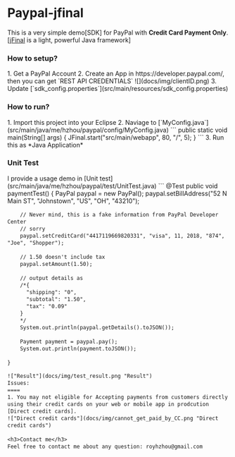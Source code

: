 Paypal-jfinal
=============
This is a very simple demo[SDK] for PayPal with **Credit Card Payment Only**.   
[[jFinal](https://github.com/jfinal/jfinal) is a light, powerful Java framework]

<h3>How to setup?</h3>
1. Get a PayPal Account   
2. Create an App in https://developer.paypal.com/, then you can get `REST API CREDENTIALS`    ![](docs/img/clientID.png)
3. Update [`sdk_config.properties`](src/main/resources/sdk_config.properties)

<h3>How to run?</h3>
1. Import this project into your Eclipse
2. Naviage to [`MyConfig.java`](src/main/java/me/hzhou/paypal/config/MyConfig.java)
```
public static void main(String[] args) {
	JFinal.start("src/main/webapp", 80, "/", 5);
}
```	
3. Run this as *Java Application*

<h3>Unit Test</h3>
I provide a usage demo in [Unit test](src/main/java/me/hzhou/paypal/test/UnitTest.java)
```
	@Test
	public void paymentTest() {
		PayPal paypal = new PayPal();
		paypal.setBillAddress("52 N Main ST", "Johnstown", "US", "OH", "43210");
		
		// Never mind, this is a fake information from PayPal Developer Center
		// sorry
		paypal.setCreditCard("4417119669820331", "visa", 11, 2018, "874", "Joe", "Shopper");
		
		// 1.50 doesn't include tax
		paypal.setAmount(1.50);
		
		// output details as
		/*{
		  "shipping": "0",
		  "subtotal": "1.50",
		  "tax": "0.09"
		}
		*/
		System.out.println(paypal.getDetails().toJSON());
		
		Payment payment = paypal.pay();
		System.out.println(payment.toJSON());
		
	}
```
!["Result"](docs/img/test_result.png "Result")
Issues:
====
1. You may not eligible for Accepting payments from customers directly using their credit cards on your web or mobile app in prodcution [Direct credit cards].
!["Direct credit cards"](docs/img/cannot_get_paid_by_CC.png "Direct credit cards")

<h3>Contact me</h3>
Feel free to contact me about any question: royhzhou@gmail.com